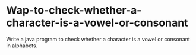# Wap-to-check-whether-a-character-is-a-vowel-or-consonant
Write a java program to check whether a character is a vowel or consonant in alphabets.
